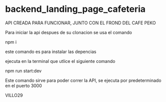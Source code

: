 # backend_landing_page_cafeteria

API CREADA PARA FUNCIONAR, JUNTO CON EL FROND DEL CAFE PEKO

Para iniciar la api despues de su clonacion se usa el comando 

npm i 

este comando es para instalar las depencias 

ejecuta en la terminal que utlice el siguiente comando 

npm run start:dev

Este comando sirve para poder correr la API, se ejecuta por predeterminado en el puerto 3000



VILLO29
